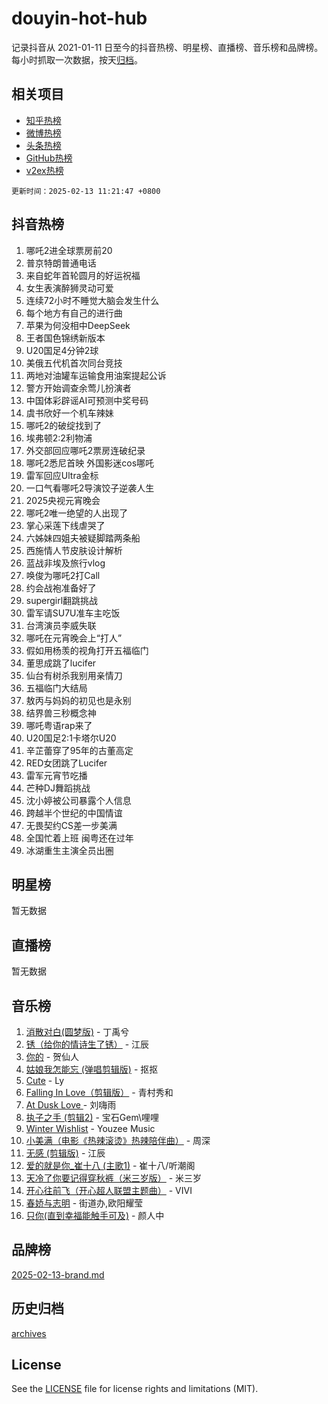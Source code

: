 # douyin-hot-hub

记录抖音从 2021-01-11 日至今的抖音热榜、明星榜、直播榜、音乐榜和品牌榜。每小时抓取一次数据，按天[归档](archives)。

## 相关项目

- [知乎热榜](https://github.com/lonnyzhang423/zhihu-hot-hub)
- [微博热榜](https://github.com/lonnyzhang423/weibo-hot-hub)
- [头条热榜](https://github.com/lonnyzhang423/toutiao-hot-hub)
- [GitHub热榜](https://github.com/lonnyzhang423/github-hot-hub)
- [v2ex热榜](https://github.com/lonnyzhang423/v2ex-hot-hub)


`更新时间：2025-02-13 11:21:47 +0800`

## 抖音热榜

1. 哪吒2进全球票房前20
1. 普京特朗普通电话
1. 来自蛇年首轮圆月的好运祝福
1. 女生表演醉狮灵动可爱
1. 连续72小时不睡觉大脑会发生什么
1. 每个地方有自己的进行曲
1. 苹果为何没相中DeepSeek
1. 王者国色锦绣新版本
1. U20国足4分钟2球
1. 美俄五代机首次同台竞技
1. 两地对油罐车运输食用油案提起公诉
1. 警方开始调查余莺儿扮演者
1. 中国体彩辟谣AI可预测中奖号码
1. 虞书欣好一个机车辣妹
1. 哪吒2的破绽找到了
1. 埃弗顿2:2利物浦
1. 外交部回应哪吒2票房连破纪录
1. 哪吒2悉尼首映 外国影迷cos哪吒
1. 雷军回应Ultra金标
1. 一口气看哪吒2导演饺子逆袭人生
1. 2025央视元宵晚会
1. 哪吒2唯一绝望的人出现了
1. 掌心采莲下线虐哭了
1. 六姊妹四姐夫被疑脚踏两条船
1. 西施情人节皮肤设计解析
1. 蓝战非埃及旅行vlog
1. 唤俊为哪吒2打Call
1. 约会战袍准备好了
1. supergirl翻跳挑战
1. 雷军请SU7U准车主吃饭
1. 台湾演员李威失联
1. 哪吒在元宵晚会上“打人”
1. 假如用杨羡的视角打开五福临门
1. 董思成跳了lucifer
1. 仙台有树杀我别用亲情刀
1. 五福临门大结局
1. 敖丙与妈妈的初见也是永别
1. 结界兽三秒概念神
1. 哪吒粤语rap来了
1. U20国足2:1卡塔尔U20
1. 辛芷蕾穿了95年的古董高定
1. RED女团跳了Lucifer
1. 雷军元宵节吃播
1. 芒种DJ舞蹈挑战
1. 沈小婷被公司暴露个人信息
1. 跨越半个世纪的中国情谊
1. 无畏契约CS差一步美满
1. 全国忙着上班 闽粤还在过年
1. 冰湖重生主演全员出圈

## 明星榜

暂无数据

## 直播榜

暂无数据

## 音乐榜

1. [消散对白(圆梦版)](https://sf5-hl-cdn-tos.douyinstatic.com/obj/tos-cn-ve-2774/og4jB5I5IizzoZVAAAzWgBMAsMDWoArfwBOiFs) - 丁禹兮
1. [锈（给你的情诗生了锈）](https://sf5-hl-cdn-tos.douyinstatic.com/obj/tos-cn-ve-2774/o8a1PBtVqIYbPEGK6e5A4egedVMdm3fCIz6bbE) - 江辰
1. [你的](https://sf5-hl-cdn-tos.douyinstatic.com/obj/tos-cn-ve-2774/oYuIeKf42jB7sEV6B2upMdpYAgfrQWj0FeRegh) - 贺仙人
1. [姑娘我怎能忘 (弹唱剪辑版)](https://sf5-hl-cdn-tos.douyinstatic.com/obj/tos-cn-ve-2774/okamwrBGEMz6illuEofAsMV4yzF5tVWbBiA5AI) - 抠抠
1. [Cute](https://sf6-cdn-tos.douyinstatic.com/obj/tos-cn-ve-2774/o4IbIzHWKAAB4wsS5qMBRiiAlEBGTpQRNfFvuo) - Ly
1. [Falling In Love（剪辑版）](https://sf5-hl-cdn-tos.douyinstatic.com/obj/tos-cn-ve-2774/o8ajpA8zzgBPahbBIO8AcKGBLJezFCRd1wfP9f) - 青村秀和
1. [ At Dusk  Love ](https://sf5-hl-cdn-tos.douyinstatic.com/obj/tos-cn-ve-2774/o8CrpCf5CaYgI4ZrtQgMQAFEfuGqNnRSDQAPBc) - 刘嗨雨
1. [执子之手 (剪辑2)](https://sf5-hl-cdn-tos.douyinstatic.com/obj/tos-cn-ve-2774/oUoZLQjCc31XzqsBnBQUNgeKtYPBcgbFDwtfcu) - 宝石Gem\哩哩
1. [Winter Wishlist](https://sf5-hl-cdn-tos.douyinstatic.com/obj/tos-cn-ve-2774/oIIgUOeamCFCVAzxN6MFRLIBlLGpUqQxeeHrLE) - Youzee Music
1. [小美满（电影《热辣滚烫》热辣陪伴曲）](https://sf5-hl-cdn-tos.douyinstatic.com/obj/tos-cn-ve-2774/o0GAn2lSgfZIDUgtevCGDQYnFg4CwnrBaxbTZL) - 周深
1. [无感 (剪辑版)](https://sf5-hl-cdn-tos.douyinstatic.com/obj/tos-cn-ve-2774/o0eIsUzJBDlQaQFC5OFlgbMEZC1TFYBftOBn6p) - 江辰
1. [爱的就是你_崔十八 (主歌1)](https://sf5-hl-cdn-tos.douyinstatic.com/obj/tos-cn-ve-2774/oI5BO5DhFZ6UTcNCnZaOCBLtZ7WIMQGfgnXf5E) - 崔十八/听潮阁
1. [天冷了你要记得穿秋裤（米三岁版）](https://sf5-hl-cdn-tos.douyinstatic.com/obj/tos-cn-ve-2774/oQlIwVIDWiZ6BQilAorS7MA0AgCkQDvcZAdm1) - 米三岁
1. [开心往前飞（开心超人联盟主题曲）](https://sf5-hl-cdn-tos.douyinstatic.com/obj/tos-cn-ve-2774/9d8fb7c82cf1421fb93a9fe925275e0a) - VIVI
1. [春娇与志明](https://sf5-hl-cdn-tos.douyinstatic.com/obj/tos-cn-ve-2774/e530d8fceb7044b39707d7f9ff54add1) - 街道办,欧阳耀莹
1. [只你(直到幸福能触手可及)](https://sf5-hl-cdn-tos.douyinstatic.com/obj/tos-cn-ve-2774/o0lBkRDzFTeaVSUz3ZZSCBVtZ5DIMQGfgmEAuE) - 颜人中

## 品牌榜

[2025-02-13-brand.md](archives/2025-02-13-brand.md)

## 历史归档

[archives](archives)

## License

See the [LICENSE](LICENSE) file for license rights and limitations (MIT).
